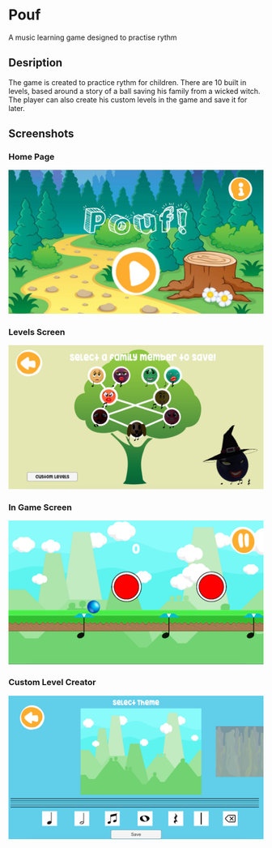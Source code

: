 # Pouf
A music learning game designed to practise rythm

## Desription
The game is created to practice rythm for children. 
There are 10 built in levels, based around a story of a ball saving his family from a wicked witch.
The player can also create his custom levels in the game and save it for later.

## Screenshots

### Home Page
![Screenshot 1](/screenshots/screenshot1.png?raw=true "Home Page")

### Levels Screen
![Screenshot 2](/screenshots/screenshot2.png?raw=true "Levels Screen")

### In Game Screen
![Screenshot 3](/screenshots/screenshot3.png?raw=true "In Game Screen")

### Custom Level Creator
![Screenshot 4](/screenshots/screenshot4.png?raw=true "Custom Level Creator")
